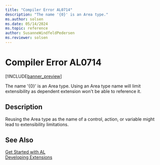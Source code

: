 ```yaml
---
title: "Compiler Error AL0714"
description: "The name '{0}' is an Area type."
ms.author: solsen
ms.date: 05/14/2024
ms.topic: reference
author: SusanneWindfeldPedersen
ms.reviewer: solsen
---
```

[//]: # (START>DO_NOT_EDIT)
[//]: # (IMPORTANT:Do not edit any of the content between here and the END>DO_NOT_EDIT.)
[//]: # (Any modifications should be made in the .xml files in the ModernDev repo.)
# Compiler Error AL0714

[!INCLUDE[banner_preview](../includes/banner_preview.md)]

The name '{0}' is an Area type. Using an Area type name will limit extensibility as dependent extension won't be able to reference it.


## Description
Reusing the Area type as the name of a control, action, or variable might lead to extensibility limitations.  

[//]: # (IMPORTANT: END>DO_NOT_EDIT)
## See Also  
[Get Started with AL](../devenv-get-started.md)  
[Developing Extensions](../devenv-dev-overview.md)  